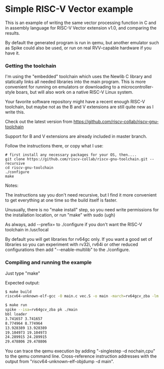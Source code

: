 Simple RISC-V Vector example
============================

This is an example of writing the same vector processing function in C
and in assembly language for RISC-V Vector extension v1.0, and comparing
the results.

By default the generated program is run in qemu, but another emulator such
as Spike could also be used, or run on real RVV-capable hardware if you have
it.

### Getting the toolchain

I'm using the "embedded" toolchain which uses the Newlib C library and statically
links all needed libraries into the main program. This is more convenient for
running on emulators or downloading to a microcontroller-style boars, but will
also work on a native RISC-V Linux system.

Your favorite software repository might have a recent enough RISC-V toolchain,
but maybe not as the B and V extensions are still quite new as I write this.

Check out the latest version from https://github.com/riscv-collab/riscv-gnu-toolchain

Support for B and V extensions are already included in master branch.

Follow the instructions there, or copy what I use:

    # first install any necessary packages for your OS, then....
    git clone https://github.com/riscv-collab/riscv-gnu-toolchain.git --recursive
    cd riscv-gnu-toolchain
    ./configure 
    make

Notes:

The instructions say you don't need recursive, but I find it more convenient
to get everything at one time so the build itself is faster.

Unusually, there is no "make install" step, so you need write permissions for the installation
location, or run "make" with sudo (ugh)

As always, add --prefix=<path> to ./configure if you don't want the RISC-V toolchain in /usr/local

By default you will get libraries for rv64gc only. If you want a good set of libraries so you
can experiment with rv32i, rv64i or other reduced configurations then add "--enable-multilib"
to the ./configure.

### Compiling and running the example

Just type "make"

Expected output:

```bash
$ make build
riscv64-unknown-elf-gcc -O main.c vec.S -o main -march=rv64gcv_zba -lm
```

```bash
$ make run
spike --isa=rv64gcv_zba pk ./main  
bbl loader
3.741657 3.741657
8.774964 8.774964
13.928389 13.928389
19.104973 19.104973
24.289915 24.289915
29.478806 29.478806
```

You can trace the qemu execution by adding "-singlestep -d nochain,cpu" to the qemu command line.
Cross-reference instruction addresses with the output from "riscv64-unknown-elf-objdump -d main".
